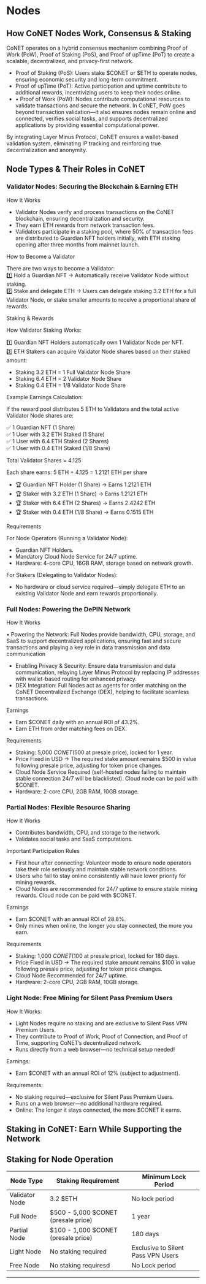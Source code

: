 # Nodes

## How CoNET Nodes Work, Consensus & Staking

CoNET operates on a hybrid consensus mechanism combining Proof of Work (PoW), Proof of Staking (PoS), and Proof of upTime (PoT) to create a scalable, decentralized, and privacy-first network.

* Proof of Staking (PoS): Users stake $CONET or $ETH to operate nodes, ensuring economic security and long-term commitment.
* Proof of upTime (PoT): Active participation and uptime contribute to additional rewards, incentivizing users to keep their nodes online.
* • Proof of Work (PoW): Nodes contribute computational resources to validate transactions and secure the network. In CoNET, PoW goes beyond transaction validation—it also ensures nodes remain online and connected, verifies social tasks, and supports decentralized applications by providing essential computational power.

By integrating Layer Minus Protocol, CoNET ensures a wallet-based validation system, eliminating IP tracking and reinforcing true decentralization and anonymity.

## Node Types & Their Roles in CoNET

### Validator Nodes: Securing the Blockchain & Earning ETH

How It Works

* Validator Nodes verify and process transactions on the CoNET blockchain, ensuring decentralization and security.
* They earn ETH rewards from network transaction fees.
* Validators participate in a staking pool, where 50% of transaction fees are distributed to Guardian NFT holders initially, with ETH staking opening after three months from mainnet launch.

How to Become a Validator

There are two ways to become a Validator:\
1️⃣ Hold a Guardian NFT → Automatically receive Validator Node without staking.\
2️⃣ Stake and delegate ETH → Users can delegate staking 3.2 ETH for a full Validator Node, or stake smaller amounts to receive a proportional share of rewards.

Staking & Rewards

How Validator Staking Works:

1️⃣ Guardian NFT Holders automatically own 1 Validator Node per NFT.\
2️⃣ ETH Stakers can acquire Validator Node shares based on their staked amount:

* Staking 3.2 ETH = 1 Full Validator Node Share
* Staking 6.4 ETH = 2 Validator Node Share
* Staking 0.4 ETH = 1/8 Validator Node Share

Example Earnings Calculation:

If the reward pool distributes 5 ETH to Validators and the total active Validator Node shares are:

✅ 1 Guardian NFT (1 Share)\
✅ 1 User with 3.2 ETH Staked (1 Share)\
✅ 1 User with 6.4 ETH Staked (2 Shares)\
✅ 1 User with 0.4 ETH Staked (1/8 Share)

Total Validator Shares = 4.125

Each share earns: 5 ETH ÷ 4.125 = 1.2121 ETH per share

* 🏆 Guardian NFT Holder (1 Share) → Earns 1.2121 ETH
* 🏆 Staker with 3.2 ETH (1 Share) → Earns 1.2121 ETH
* 🏆 Staker with 6.4 ETH (2 Shares) → Earns 2.4242 ETH
* 🏆 Staker with 0.4 ETH (1/8 Share) → Earns 0.1515 ETH

Requirements

For Node Operators (Running a Validator Node):

* Guardian NFT Holders.
* Mandatory Cloud Node Service for 24/7 uptime.
* Hardware: 4-core CPU, 16GB RAM, storage based on network growth.

For Stakers (Delegating to Validator Nodes):

* No hardware or cloud service required—simply delegate ETH to an existing Validator Node and earn rewards proportionally.

### Full Nodes: Powering the DePIN Network

How It Works

&#x20;  • Powering the Network: Full Nodes provide bandwidth, CPU, storage, and SaaS to support decentralized applications, ensuring fast and secure transactions and playing a key role in data transmission and data communication

* Enabling Privacy & Security: Ensure data transmission and data communication, relaying Layer Minus Protocol by replacing IP addresses with wallet-based routing for enhanced privacy.
* DEX Integration: Full Nodes act as agents for order matching on the CoNET Decentralized Exchange (DEX), helping to facilitate seamless transactions.

Earnings

* Earn $CONET daily with an annual ROI of 43.2%.
* Earn ETH from order matching fees on DEX.

Requirements

* Staking: 5,000 $CONET ($500 at presale price), locked for 1 year.
* Price Fixed in USD → The required stake amount remains $500 in value following presale price, adjusting for token price changes.
* Cloud Node Service Required (self-hosted nodes failing to maintain stable connection 24/7 will be blacklisted). Cloud node can be paid with $CONET.
* Hardware: 2-core CPU, 2GB RAM, 10GB storage.

### Partial Nodes: Flexible Resource Sharing

How It Works

* Contributes bandwidth, CPU, and storage to the network.
* Validates social tasks and SaaS computations.

Important Participation Rules

* First hour after connecting: Volunteer mode to ensure node operators take their role seriously and maintain stable network conditions.&#x20;
* Users who fail to stay online consistently will have lower priority for mining rewards.
* Cloud Nodes are recommended for 24/7 uptime to ensure stable mining rewards. Cloud node can be paid with $CONET.

Earnings

* Earn $CONET with an annual ROI of 28.8%.
* Only mines when online, the longer you stay connected, the more you earn.

Requirements

* Staking: 1,000 $CONET ($100 at presale price), locked for 180 days.
* Price Fixed in USD → The required stake amount remains $100 in value following presale price, adjusting for token price changes.
* Cloud Node Recommended for 24/7 uptime.
* Hardware: 2-core CPU, 2GB RAM, 10GB storage.

### Light Node: Free Mining for Silent Pass Premium Users

&#x20;How It Works:

* Light Nodes require no staking and are exclusive to Silent Pass VPN Premium Users.
* They contribute to Proof of Work, Proof of Connection, and Proof of Time, supporting CoNET’s decentralized network.
* Runs directly from a web browser—no technical setup needed!

&#x20;Earnings:

* Earn $CONET with an annual ROI of 12% (subject to adjustment).

&#x20;Requirements:

* No staking required—exclusive for Silent Pass Premium Users.
* Runs on a web browser—no additional hardware required.
* Online: The longer it stays connected, the more $CONET it earns.





## Staking in CoNET: Earn While Supporting the Network

## &#x20;Staking for Node Operation

| Node Type      | Staking Requirement                 | Minimum Lock Period                |
| -------------- | ----------------------------------- | ---------------------------------- |
| Validator Node | 3.2 $ETH                            | No lock period                     |
| Full Node      | $500 - 5,000 $CONET (presale price) | 1 year                             |
| Partial Node   | $100 - 1,000 $CONET (presale price) | 180 days                           |
| Light Node     | No staking required                 | Exclusive to Silent Pass VPN Users |
| Free Node      | No staking requiresd                | No Lock period                     |



***

###
